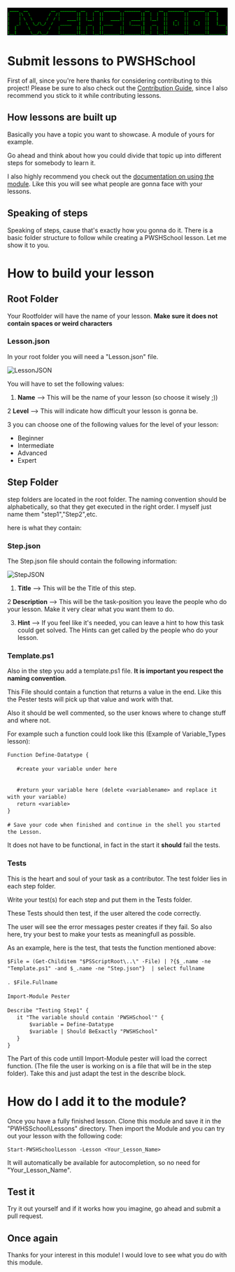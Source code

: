 ![PWSHSchool](../Img/PWSHSchool.png)

# Submit lessons to PWSHSchool

First of all, since you're here thanks for considering contributing to this project! 
Please be sure to also check out the [Contribution Guide](CONTRIBUTING.md), since I also recommend 
you stick to it while contributing lessons.

## How lessons are built up

Basically you have a topic you want to showcase. A module of yours for example.

Go ahead and think about how you could divide that topic up into different steps for somebody to learn it.

I also highly recommend you check out the [documentation on using the module](Students.md). Like this you will see what people are gonna face with your lessons. 

## Speaking of steps

Speaking of steps, cause that's exactly how you gonna do it. There is a basic folder structure to follow 
while creating a PWSHSchool lesson. Let me show it to you.

# How to build your lesson

## Root Folder

Your Rootfolder will have the name of your lesson. **Make sure it does not contain spaces or weird characters**

### Lesson.json 

In your root folder you will need a "Lesson.json" file. 

![LessonJSON](.-/Img/LessonJSON.PNG)

You will have to set the following values:

1. **Name** --> This will be the name of your lesson (so choose it wisely ;))

2 **Level** --> This will indicate how difficult your lesson is gonna be. 

3 you can choose one of the following values for the level of your lesson:
  * Beginner
  * Intermediate
  * Advanced
  * Expert
   
 ## Step Folder 
 
 step folders are located in the root folder. The naming convention should be alphabetically, 
 so that they get executed in the right order. I myself just name them "step1","Step2",etc.
 
 here is what they contain:
 
 ### Step.json
 
 The Step.json file should contain the following information:
 
 ![StepJSON](.-/Img/StepJSON.PNG)
 
1. **Title** --> This will be the Title of this step.

2 **Description** --> This will be the task-position you leave the people who do your lesson. Make it very clear what you want them to do.

3. **Hint** --> If you feel like it's needed, you can leave a hint to how this task could get solved. The Hints can get called by the people who do your lesson.

### Template.ps1
  
  Also in the step you add a template.ps1 file. **It is important you respect the naming convention**.
  
  This File should contain a function that returns a value in the end. 
  Like this the Pester tests will pick up that value and work with that. 
  
  Also it should be well commented, so the user knows where to change stuff and where not.
  
  For example such a function could look like this (Example of Variable_Types lesson):
  
 ```
 Function Define-Datatype {
    
    #create your variable under here
    

    #return your variable here (delete <variablename> and replace it with your variable)
    return <variable>
}

# Save your code when finished and continue in the shell you started the Lesson.
 ```
 It does not have to be functional, in fact in the start it **should** fail the tests. 
 
 ### Tests
 
 This is the heart and soul of your task as a contributor. The test folder lies in each step folder.
 
 Write your test(s) for each step and put them in the Tests folder. 
 
 These Tests should then test, if the user altered the code correctly.
 
 The user will see the error messages pester creates if they fail. So also here, try your best 
 to make your tests as meaningfull as possible. 
 
 As an example, here is the test, that tests the function mentioned above:
 
 ```
 $File = (Get-Childitem "$PSScriptRoot\..\" -File) | ?{$_.name -ne "Template.ps1" -and $_.name -ne "Step.json"}  | select fullname

. $File.Fullname

Import-Module Pester

Describe "Testing Step1" {
    it "The variable should contain 'PWSHSchool'" {
        $variable = Define-Datatype
        $variable | Should BeExactly "PWSHSchool" 
    }
}
 ```
The Part of this code untill Import-Module pester will load the correct function. (The file the user is working on is a file that will be in the step folder). Take this and just adapt the test in the describe block.

# How do I add it to the module?

Once you have a fully finished lesson. Clone this module and save it in the "PWHSSchool\Lessons" directory. Then import the Module and you can try out your lesson with the following code:

```
Start-PWSHSchoolLesson -Lesson <Your_Lesson_Name>
```
It will automatically be available for autocompletion, so no need for "Your_Lesson_Name".

## Test it

Try it out yourself and if it works how you imagine, go ahead and submit a pull request. 

## Once again

Thanks for your interest in this module! I would love to see what you do with this module.
